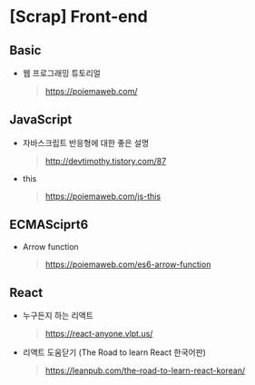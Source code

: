 # [Scrap] Front-end

## Basic
- 웹 프로그래밍 튜토리얼
  > https://poiemaweb.com/

## JavaScript
- 자바스크립트 반응형에 대한 좋은 설명
  > http://devtimothy.tistory.com/87
- this
  > https://poiemaweb.com/js-this

## ECMASciprt6
- Arrow function
  > https://poiemaweb.com/es6-arrow-function

## React
- 누구든지 하는 리액트
  > https://react-anyone.vlpt.us/
- 리액트 도움닫기 (The Road to learn React 한국어판)
  > https://leanpub.com/the-road-to-learn-react-korean/
